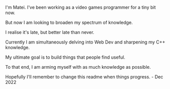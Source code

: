 I'm Matei. I've been working as a video games programmer for a tiny bit now.

But now I am looking to broaden my spectrum of knowledge.

I realise it's late, but better late than never.

Currently I am simultaneously delving into Web Dev and sharpening my C++ knowledge. 

My ultimate goal is to build things that people find useful.

To that end, I am arming myself with as much knowledge as possible.

Hopefully I'll remember to change this readme when things progress. - Dec 2022
